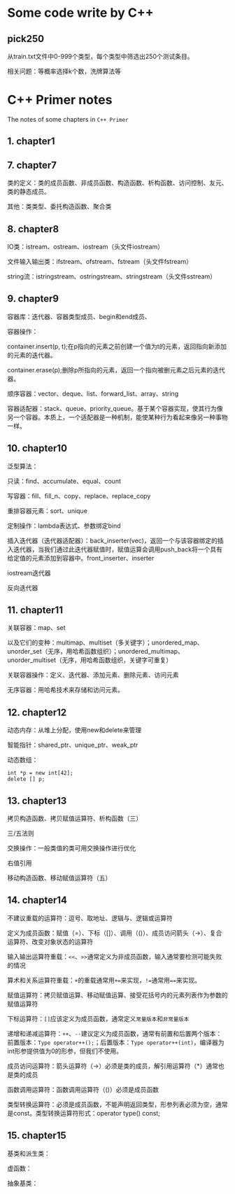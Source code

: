 # Some code write by C++
## pick250
从train.txt文件中0-999个类型，每个类型中筛选出250个测试条目。

相关问题：等概率选择k个数，洗牌算法等

# C++ Primer notes
The notes of some chapters in `C++ Primer`

## 1. chapter1

## 7. chapter7
类的定义：类的成员函数、非成员函数、构造函数、析构函数、访问控制、友元、类的静态成员。

其他：类类型、委托构造函数、聚合类

## 8. chapter8
IO类：istream、ostream、iostream（头文件iostream）

文件输入输出类：ifstream、ofstream、fstream（头文件fstream）

string流：istringstream、ostringstream、stringstream（头文件sstream）

## 9. chapter9
容器库：迭代器、容器类型成员、begin和end成员、

容器操作：

container.insert(p, t);在p指向的元素之前创建一个值为t的元素，返回指向新添加的元素的迭代器。

container.erase(p);删除p所指向的元素，返回一个指向被删元素之后元素的迭代器。

顺序容器：vector、deque、list、forward_list、array、string

容器适配器：stack、queue、priority_queue。基于某个容器实现，使其行为像另一个容器。本质上，一个适配器是一种机制，能使某种行为看起来像另一种事物一样。

## 10. chapter10
泛型算法：

只读：find、accumulate、equal、count

写容器：fill、fill_n、copy、replace、replace_copy

重排容器元素：sort、unique

定制操作：lambda表达式、参数绑定bind

插入迭代器（迭代器适配器）：back_inserter(vec)，返回一个与该容器绑定的插入迭代器，当我们通过此迭代器赋值时，赋值运算会调用push_back将一个具有给定值的元素添加到容器中。front_inserter、inserter

iostream迭代器

反向迭代器

## 11. chapter11
关联容器：map、set

以及它们的变种：multimap、multiset（多关键字）；unordered_map、unorder_set（无序，用哈希函数组织）；unordered_multimap、unorder_multiset（无序，用哈希函数组织，关键字可重复）

关联容器操作：定义、迭代器、添加元素、删除元素、访问元素

无序容器：用哈希技术来存储和访问元素。

## 12. chapter12
动态内存：从堆上分配，使用new和delete来管理

智能指针：shared_ptr、unique_ptr、weak_ptr

动态数组：
```
int *p = new int[42];
delete [] p;
```

## 13. chapter13
拷贝构造函数、拷贝赋值运算符、析构函数（三）

三/五法则

交换操作：一般类值的类可用交换操作进行优化

右值引用

移动构造函数、移动赋值运算符（五）

## 14. chapter14
不建议重载的运算符：逗号、取地址、逻辑与、逻辑或运算符

定义为成员函数：赋值（=）、下标（[]）、调用（()）、成员访问箭头（->）、复合运算符、改变对象状态的运算符

输入输出运算符重载：`<<`、`>>`通常定义为非成员函数，输入通常要检测可能失败的情况

算术和关系运算符重载：`+`的重载通常用`+=`来实现，`!=`通常用`==`来实现。

赋值运算符：拷贝赋值运算、移动赋值运算、接受花括号内的元素列表作为参数的赋值运算符

下标运算符：`[]`应该定义为成员函数，通常定义`常量版本`和`非常量版本`

递增和递减运算符：`++`、`--`建议定义为成员函数，通常有前置和后置两个版本：前置版本：`Type operator++();`；后置版本：`Type operator++(int)`，编译器为int形参提供值为0的形参，但我们不使用。

成员访问运算符：箭头运算符（->）必须是类的成员，解引用运算符（*）通常也是类的成员

函数调用运算符：函数调用运算符（()）必须是成员函数

类型转换运算符：必须是成员函数，不能声明返回类型，形参列表必须为空，通常是const。类型转换运算符形式：operator type() const;

## 15. chapter15
基类和派生类：

虚函数：

抽象基类：
